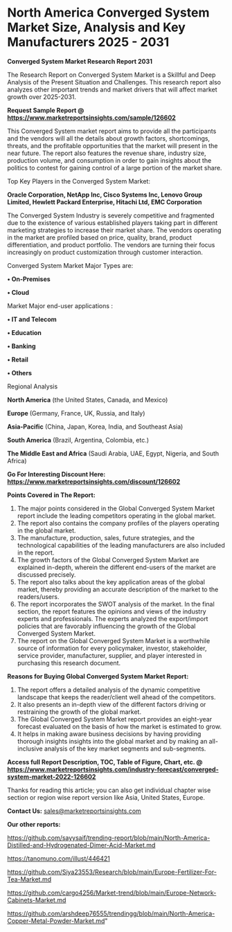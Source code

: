 # North America Converged System Market Size, Analysis and Key Manufacturers 2025 - 2031

<strong>Converged System Market Research Report 2031</strong>

The Research Report on Converged System Market is a Skillful and Deep Analysis of the Present Situation and Challenges. This research report also analyzes other important trends and market drivers that will affect market growth over 2025-2031.

<strong>Request Sample Report @ <a href=https://www.marketreportsinsights.com/sample/126602>https://www.marketreportsinsights.com/sample/126602</a></strong>

This Converged System market report aims to provide all the participants and the vendors will all the details about growth factors, shortcomings, threats, and the profitable opportunities that the market will present in the near future. The report also features the revenue share, industry size, production volume, and consumption in order to gain insights about the politics to contest for gaining control of a large portion of the market share.

Top Key Players in the Converged System Market:

<strong>Oracle Corporation, NetApp Inc, Cisco Systems Inc, Lenovo Group Limited, Hewlett Packard Enterprise, Hitachi Ltd, EMC Corporation</strong>

The Converged System Industry is severely competitive and fragmented due to the existence of various established players taking part in different marketing strategies to increase their market share. The vendors operating in the market are profiled based on price, quality, brand, product differentiation, and product portfolio. The vendors are turning their focus increasingly on product customization through customer interaction.

Converged System Market Major Types are:

<strong>• On-Premises

• Cloud</strong>

Market Major end-user applications :

<strong>• IT and Telecom

• Education

• Banking

• Retail

• Others</strong>

Regional Analysis

</u><strong><b>North America</b></strong> (the United States, Canada, and Mexico)

<strong><b>Europe </b></strong>(Germany, France, UK, Russia, and Italy)

<strong><b>Asia-Pacific</b></strong> (China, Japan, Korea, India, and Southeast Asia)

<strong><b>South America</b></strong> (Brazil, Argentina, Colombia, etc.)

<strong><b>The Middle East and Africa</b></strong> (Saudi Arabia, UAE, Egypt, Nigeria, and South Africa)

<strong>Go For Interesting Discount Here: <a href=https://www.marketreportsinsights.com/discount/126602>https://www.marketreportsinsights.com/discount/126602</a></strong>

<strong>Points Covered in The Report:</strong>
<ol>
  <li>The major points considered in the Global Converged System Market report include the leading competitors operating in the global market.</li>
  <li>The report also contains the company profiles of the players operating in the global market.</li>
  <li>The manufacture, production, sales, future strategies, and the technological capabilities of the leading manufacturers are also included in the report.</li>
  <li>The growth factors of the Global Converged System Market are explained in-depth, wherein the different end-users of the market are discussed precisely.</li>
  <li>The report also talks about the key application areas of the global market, thereby providing an accurate description of the market to the readers/users.</li>
  <li>The report incorporates the SWOT analysis of the market. In the final section, the report features the opinions and views of the industry experts and professionals. The experts analyzed the export/import policies that are favorably influencing the growth of the Global Converged System Market.</li>
  <li>The report on the Global Converged System Market is a worthwhile source of information for every policymaker, investor, stakeholder, service provider, manufacturer, supplier, and player interested in purchasing this research document.</li>
</ol>
<strong>Reasons for Buying Global Converged System Market Report:</strong>

<ol>
  <li>The report offers a detailed analysis of the dynamic competitive landscape that keeps the reader/client well ahead of the competitors.</li>
  <li>It also presents an in-depth view of the different factors driving or restraining the growth of the global market.</li>
  <li>The Global Converged System Market report provides an eight-year forecast evaluated on the basis of how the market is estimated to grow.</li>
  <li>It helps in making aware business decisions by having providing thorough insights insights into the global market and by making an all-inclusive analysis of the key market segments and sub-segments.</li>
</ol>
<strong>Access full Report Description, TOC, Table of Figure, Chart, etc. @ <a href=https://www.marketreportsinsights.com/industry-forecast/converged-system-market-2022-126602>https://www.marketreportsinsights.com/industry-forecast/converged-system-market-2022-126602</a></strong>


Thanks for reading this article; you can also get individual chapter wise section or region wise report version like Asia, United States, Europe.

<strong>Contact Us:</strong>
sales@marketreportsinsights.com

<strong>Our other reports:</strong>

<a href=https://github.com/sayysaif/trending-report/blob/main/North-America-Distilled-and-Hydrogenated-Dimer-Acid-Market.md>https://github.com/sayysaif/trending-report/blob/main/North-America-Distilled-and-Hydrogenated-Dimer-Acid-Market.md</a>

<a href=https://tanomuno.com/illust/446421>https://tanomuno.com/illust/446421</a>

<a href=https://github.com/Siya23553/Research/blob/main/Europe-Fertilizer-For-Tea-Market.md>https://github.com/Siya23553/Research/blob/main/Europe-Fertilizer-For-Tea-Market.md</a>

<a href=https://github.com/cargo4256/Market-trend/blob/main/Europe-Network-Cabinets-Market.md>https://github.com/cargo4256/Market-trend/blob/main/Europe-Network-Cabinets-Market.md</a>

<a href=https://github.com/arshdeep76555/trendingg/blob/main/North-America-Copper-Metal-Powder-Market.md>https://github.com/arshdeep76555/trendingg/blob/main/North-America-Copper-Metal-Powder-Market.md</a>"
